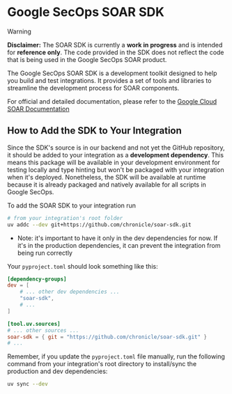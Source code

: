 # Google SecOps SOAR SDK

> [!WARNING]
> **Disclaimer:** The SOAR SDK is currently a **work in progress** and is intended for **reference
only**. The code provided in the SDK does not reflect the code that is being used in the Google
> SecOps SOAR product.

The Google SecOps SOAR SDK is a development toolkit designed to help you build and test
integrations. It provides a set of tools and libraries to streamline the development process for
SOAR components.

For official and detailed documentation, please refer to the
[Google Cloud SOAR Documentation](https://cloud.google.com/chronicle/docs/secops/google-secops-soar-toc)

## How to Add the SDK to Your Integration

Since the SDK's source is in our backend and not yet the GitHub repository, it should be added to
your integration as a **development dependency**.
This means this package will be available in your development environment for testing
locally and type hinting but won't be packaged with your integration when it's deployed.
Nonetheless, the SDK will be available at runtime because it is already packaged and natively
available for all scripts in Google SecOps.

To add the SOAR SDK to your integration run

```bash
# from your integration's root folder
uv addc --dev git+https://github.com/chronicle/soar-sdk.git
```

* Note: it's important to have it only in the dev dependencies for now. If it's in the production
  dependencies, it can prevent the integration from being run correctly

Your `pyproject.toml` should look something like this:

```toml
[dependency-groups]
dev = [
    # ... other dev dependencies ...
    "soar-sdk",
    # ...
]

[tool.uv.sources]
# ... other sources ...
soar-sdk = { git = "https://github.com/chronicle/soar-sdk.git" }
# ...
```

Remember, if you update the `pyproject.toml` file manually, run the following command from your
integration's root directory to install/sync the production and dev dependencies:

```bash
uv sync --dev
```
